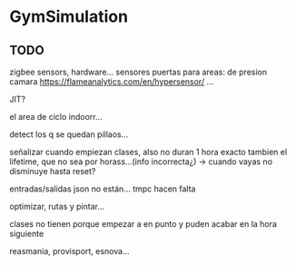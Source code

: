 # GymSimulation

## TODO

zigbee sensors, hardware...
    sensores puertas
    para areas:
        de presion
        camara
        <https://flameanalytics.com/en/hypersensor/>
        ...

JIT?

el area de ciclo indoorr...

detect los q se quedan pillaos...

señalizar cuando empiezan clases, also no duran 1 hora exacto
    tambien el lifetime, que no sea por horass...(info incorrecta¿) -> cuando vayas no disminuye hasta reset?

entradas/salidas json no están... tmpc hacen falta

optimizar, rutas y pintar...

clases no tienen porque empezar a en punto y puden acabar en la hora siguiente

reasmania, provisport, esnova...
